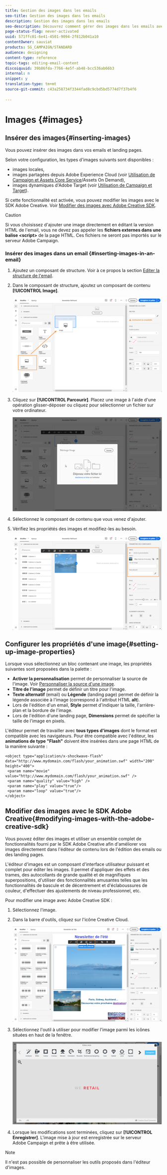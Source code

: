 ```yaml
---
title: Gestion des images dans les emails
seo-title: Gestion des images dans les emails
description: Gestion des images dans les emails
seo-description: Découvrez comment gérer des images dans les emails avec le Concepteur d'email.
page-status-flag: never-activated
uuid: 571ffc01-6e41-4501-9094-2f812b041a10
contentOwner: sauviat
products: SG_CAMPAIGN/STANDARD
audience: designing
content-type: reference
topic-tags: editing-email-content
discoiquuid: 39b86fda-7766-4e5f-ab48-bcc536ab66b3
internal: n
snippet: y
translation-type: tm+mt
source-git-commit: c43a258734f3344fad8c9cbd5bd5774d7f37b4f6

---
```



# Images {#images}

## Insérer des images{#inserting-images}

Vous pouvez insérer des images dans vos emails et landing pages.

Selon votre configuration, les types d'images suivants sont disponibles :

* images locales,
* images partagées depuis Adobe Experience Cloud (voir [Utilisation de Campaign et Assets Core Service](../../integrating/using/working-with-campaign-and-assets-core-service.md)/Assets On Demand),
* images dynamiques d'Adobe Target (voir [Utilisation de Campaign et Target](../../integrating/using/about-campaign-target-integration.md)).

Si cette fonctionnalité est activée, vous pouvez modifier les images avec le SDK Adobe Creative. Voir [Modifier des images avec Adobe Creative SDK](images.md#modifying-images-with-the-adobe-creative-sdk).

>[!CAUTION]
>
>Si vous choisissez d'ajouter une image directement en éditant la version HTML de l'email, vous ne devez pas appeler les **fichiers externes dans une balise &lt;script&gt;** de la page HTML. Ces fichiers ne seront pas importés sur le serveur Adobe Campaign.

### Insérer des images dans un email   {#inserting-images-in-an-email}

1. Ajoutez un composant de structure. Voir à ce propos la section [Editer la structure de l'email](../../designing/using/designing-from-scratch.md#defining-the-email-structure).
1. Dans le composant de structure, ajoutez un composant de contenu **[!UICONTROL Image]**.

   ![](assets/des_insert_images_1.png)

1. Cliquez sur **[!UICONTROL Parcourir]**. Placez une image à l'aide d'une opération glisser-déposer ou cliquez pour sélectionner un fichier sur votre ordinateur.

   ![](assets/des_insert_images_2.png)

1. Sélectionnez le composant de contenu que vous venez d'ajouter.
1. Vérifiez les propriétés des images et modifiez-les au besoin.

   ![](assets/des_insert_images_3.png)

## Configurer les propriétés d'une image{#setting-up-image-properties}

Lorsque vous sélectionnez un bloc contenant une image, les propriétés suivantes sont proposées dans la palette :

* **Activer la personnalisation** permet de personnaliser la source de l'image. Voir [Personnaliser la source d'une image](../../designing/using/personalization.md#personalizing-an-image-source).
* **Titre de l'image** permet de définir un titre pour l'image.
* **Texte alternatif** (email) ou **Légende** (landing page) permet de définir la légende associée à l'image (correspond à l'attribut HTML **alt**).
* Lors de l'édition d'un email, **Style** permet d'indiquer la taille, l'arrière-plan et la bordure de l'image.
* Lors de l'édition d'une landing page, **Dimensions** permet de spécifier la taille de l'image en pixels.

L'éditeur permet de travailler avec **tous types d'images** dont le format est compatible avec les navigateurs. Pour être compatible avec l'éditeur, les **animations de type "Flash"** doivent être insérées dans une page HTML de la manière suivante :      

```
<object type="application/x-shockwave-flash" data="http://www.mydomain.com/flash/your_animation.swf" width="200" height="400">
 <param name="movie" value="http://www.mydomain.com/flash/your_animation.swf" />
 <param name="quality" value="high" />
 <param name="play" value="true"/>
 <param name="loop" value="true"/> 
</object>
```

## Modifier des images avec le SDK Adobe Creative{#modifying-images-with-the-adobe-creative-sdk}

Vous pouvez éditer des images et utiliser un ensemble complet de fonctionnalités fourni par le SDK Adobe Creative afin d'améliorer vos images directement dans l'éditeur de contenu lors de l'édition des emails ou des landing pages.

L'éditeur d'images est un composant d'interface utilisateur puissant et complet pour éditer les images. Il permet d'appliquer des effets et des trames, des autocollants de grande qualité et de magnifiques superpositions, d'utiliser des fonctionnalités amusantes telles que les fonctionnalités de bascule et de décentrement et d'éclaboussures de couleur, d'effectuer des ajustements de niveau professionnel, etc.

Pour modifier une image avec Adobe Creative SDK :

1. Sélectionnez l'image.
1. Dans la barre d'outils, cliquez sur l'icône Creative Cloud.

   ![](assets/des_creative_sdk_icon.png)

1. Sélectionnez l'outil à utiliser pour modifier l'image parmi les icônes situées en haut de la fenêtre.

   ![](assets/email_designer_ccsdktoolbar.png)

1. Lorsque les modifications sont terminées, cliquez sur **[!UICONTROL Enregistrer]**. L'image mise à jour est enregistrée sur le serveur Adobe Campaign et prête à être utilisée.

>[!NOTE]
Il n'est pas possible de personnaliser les outils proposés dans l'éditeur d'images.
